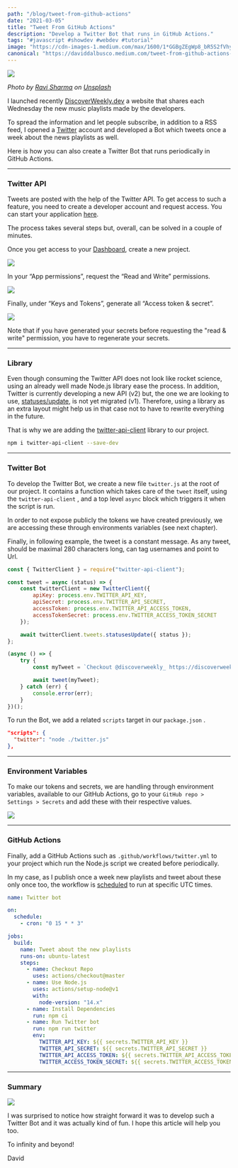 ```yaml
---
path: "/blog/tweet-from-github-actions"
date: "2021-03-05"
title: "Tweet From GitHub Actions"
description: "Develop a Twitter Bot that runs in GitHub Actions."
tags: "#javascript #showdev #webdev #tutorial"
image: "https://cdn-images-1.medium.com/max/1600/1*GGBgZEgWp8_bR5S2fVhybg.jpeg"
canonical: "https://daviddalbusco.medium.com/tweet-from-github-actions-e289de58988a"
---
```


![](https://cdn-images-1.medium.com/max/1600/1*GGBgZEgWp8_bR5S2fVhybg.jpeg)

_Photo by [Ravi Sharma](https://unsplash.com/@ravinepz?utm_source=unsplash&utm_medium=referral&utm_content=creditCopyText) on [Unsplash](https://unsplash.com/?utm_source=unsplash&utm_medium=referral&utm_content=creditCopyText)_

I launched recently [DiscoverWeekly.dev](https://discoverweekly.dev/) a website that shares each Wednesday the new music playlists made by the developers.

To spread the information and let people subscribe, in addition to a RSS feed, I opened a [Twitter](https://twitter.com/discoverweekly_) account and developed a Bot which tweets once a week about the news playlists as well.

Here is how you can also create a Twitter Bot that runs periodically in GitHub Actions.

---

### Twitter API

Tweets are posted with the help of the Twitter API. To get access to such a feature, you need to create a developer account and request access. You can start your application [here](https://developer.twitter.com/en/apply-for-access).

The process takes several steps but, overall, can be solved in a couple of minutes.

Once you get access to your [Dashboard](https://developer.twitter.com/en/portal/dashboard), create a new project.

![](https://cdn-images-1.medium.com/max/1600/1*d7T5ulDZCk5AbJD5Qrwz-A.png)

In your “App permissions”, request the “Read and Write” permissions.

![](https://cdn-images-1.medium.com/max/1600/1*NWATz8Zlxx3CgNZMmBvRVQ.png)

Finally, under “Keys and Tokens”, generate all “Access token & secret”.

![](https://cdn-images-1.medium.com/max/1600/1*axwweoz1kGPPaZW-I5h6Lg.png)

Note that if you have generated your secrets before requesting the "read & write" permission, you have to regenerate your secrets.

---

### Library

Even though consuming the Twitter API does not look like rocket science, using an already well made Node.js library ease the process. In addition, Twitter is currently developing a new API (v2) but, the one we are looking to use, [statuses/update](https://developer.twitter.com/en/docs/tweets/post-and-engage/api-reference/post-statuses-update), is not yet migrated (v1). Therefore, using a library as an extra layout might help us in that case not to have to rewrite everything in the future.

That is why we are adding the [twitter-api-client](https://github.com/FeedHive/twitter-api-client) library to our project.

```bash
npm i twitter-api-client --save-dev
```

---

### Twitter Bot

To develop the Twitter Bot, we create a new file `twitter.js` at the root of our project. It contains a function which takes care of the `tweet` itself, using the `twitter-api-client` , and a top level `async` block which triggers it when the script is run.

In order to not expose publicly the tokens we have created previously, we are accessing these through environments variables (see next chapter).

Finally, in following example, the tweet is a constant message. As any tweet, should be maximal 280 characters long, can tag usernames and point to Url.

```javascript
const { TwitterClient } = require("twitter-api-client");

const tweet = async (status) => {
	const twitterClient = new TwitterClient({
		apiKey: process.env.TWITTER_API_KEY,
		apiSecret: process.env.TWITTER_API_SECRET,
		accessToken: process.env.TWITTER_API_ACCESS_TOKEN,
		accessTokenSecret: process.env.TWITTER_ACCESS_TOKEN_SECRET
	});

	await twitterClient.tweets.statusesUpdate({ status });
};

(async () => {
	try {
		const myTweet = `Checkout @discoverweekly_ https://discoverweekly.dev`;

		await tweet(myTweet);
	} catch (err) {
		console.error(err);
	}
})();
```

To run the Bot, we add a related `scripts` target in our `package.json` .

```json
"scripts": {
  "twitter": "node ./twitter.js"
},
```

---

### Environment Variables

To make our tokens and secrets, we are handling through environment variables, available to our GitHub Actions, go to your `GitHub repo > Settings > Secrets` and add these with their respective values.

![](https://cdn-images-1.medium.com/max/1600/1*p_SW7X4ifZ0tiONf0PsEDA.png)

---

### GitHub Actions

Finally, add a GitHub Actions such as `.github/workflows/twitter.yml` to your project which run the Node.js script we created before periodically.

In my case, as I publish once a week new playlists and tweet about these only once too, the workflow is [scheduled](https://docs.github.com/en/actions/reference/events-that-trigger-workflows#schedule) to run at specific UTC times.

```yaml
name: Twitter bot

on:
  schedule:
    - cron: "0 15 * * 3"

jobs:
  build:
    name: Tweet about the new playlists
    runs-on: ubuntu-latest
    steps:
      - name: Checkout Repo
        uses: actions/checkout@master
      - name: Use Node.js
        uses: actions/setup-node@v1
        with:
          node-version: "14.x"
      - name: Install Dependencies
        run: npm ci
      - name: Run Twitter bot
        run: npm run twitter
        env:
          TWITTER_API_KEY: ${{ secrets.TWITTER_API_KEY }}
          TWITTER_API_SECRET: ${{ secrets.TWITTER_API_SECRET }}
          TWITTER_API_ACCESS_TOKEN: ${{ secrets.TWITTER_API_ACCESS_TOKEN }}
          TWITTER_ACCESS_TOKEN_SECRET: ${{ secrets.TWITTER_ACCESS_TOKEN_SECRET }}
```

---

### Summary

![](https://cdn-images-1.medium.com/max/1600/1*N4H7Sfn1DEt9XJWQ3PnnEA.gif)

I was surprised to notice how straight forward it was to develop such a Twitter Bot and it was actually kind of fun. I hope this article will help you too.

To infinity and beyond!

David
